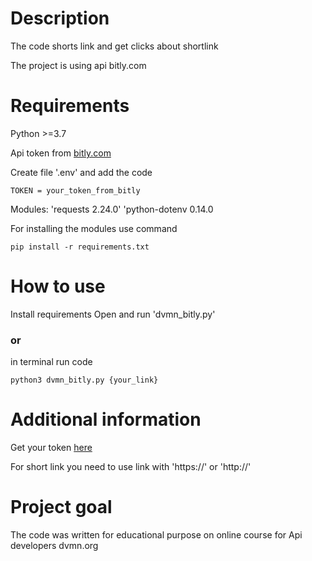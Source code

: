 # Description
The code shorts link and get clicks about shortlink

The project is using api bitly.com

# Requirements
Python >=3.7

Api token from [bitly.com](https://dev.bitly.com/get_started.html)

Create file '.env' and add the code
```
TOKEN = your_token_from_bitly
```

Modules:
'requests 2.24.0'
'python-dotenv 0.14.0

For installing the modules use command
```
pip install -r requirements.txt
```


# How to use

Install requirements
Open and run 'dvmn_bitly.py'

### or

in terminal run code

```
python3 dvmn_bitly.py {your_link}
```

# Additional information
Get your token [here](https://dev.bitly.com/get_started.html)
 
For short link you need to use link with 'https://' or 'http://'

# Project goal

The code was written for educational purpose on online course for Api developers dvmn.org

